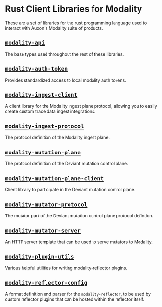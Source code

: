 # Rust Client Libraries for Modality

These are a set of libraries for the rust programming language used to
interact with Auxon's Modality suite of products.

## [`modality-api`](./modality-api/)

The base types used throughout the rest of these libraries.

## [`modality-auth-token`](./modality-auth-token)

Provides standardized access to local modality auth tokens.

## [`modality-ingest-client`](./modality-ingest-client/)

A client library for the Modality ingest plane protocol, allowing you to
easily create custom trace data ingest integrations.

## [`modality-ingest-protocol`](./modality-ingest-protocol/)

The protocol definition of the Modality ingest plane.

## [`modality-mutation-plane`](./modality-mutation-plane/)

The protocol definition of the Deviant mutation control plane.

## [`modality-mutation-plane-client`](./modality-mutation-plane-client/)

Client library to participate in the Deviant mutation control plane.

## [`modality-mutator-protocol`](./modality-mutator-protocol/)

The mutator part of the Deviant mutation control plane protocol defintion.

## [`modality-mutator-server`](./modality-mutator-server/)

An HTTP server template that can be used to serve mutators to
Modality.

## [`modality-plugin-utils`](./modality-plugin-utils)

Various helpful utilities for writing modality-reflector plugins.

## [`modality-reflector-config`](./modality-reflector-config/)

A format definition and parser for the `modality-reflector`, to be used
by custom reflector plugins that can be hosted within the reflector
itself.
